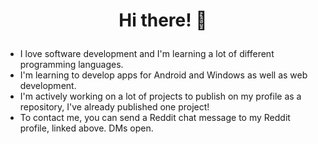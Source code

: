 # <p align="center">Hi there! 👋</p>

* I love software development and I'm learning a lot of different programming languages.
* I'm learning to develop apps for Android and Windows as well as web development.
* I'm actively working on a lot of projects to publish on my profile as a repository, I've already published one project!
* To contact me, you can send a Reddit chat message to my Reddit profile, linked above. DMs open.